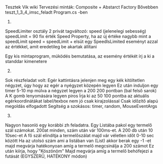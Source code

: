 Tesztek Vik wiki
Tervezési minták: Composite + Abstarct Factory
Bővebben teszt_1_3_4_imsc_feladt Program.cs -ben

1.
SpeedLimiter osztály
2 privát tagváltozó: speed (jelenelegi sebesség) speedLimit = 90 fix érték
Speed Property, ha az új értéke nagybb mint a speedLimit speed = speedLimit + elsüt egy SpeedIsLimited eseményt azzal az értékkel, amit eredetileg be akartak állítani

Egy kis mintaprogram, múködés bemutatása, az esemény értékét írj a ki a standdar kimenetere

2.
Sok részfeladat volt:
Egér kattintásra jelenjen meg egy kék kitöltetlen négyzet, úgy hogy az egér a nyégyzet közepén legyen
Ez után induljon egy timer 5-10 mp múlva a négyzet legyen a  200 200 pontban (bal felső sarok)
A K gomb lenyomására legyen piros
Írja ki az 50 100 pontba az aktuális egérkoordinátákat label/texbox nem jó csak kirajzolással
Csak időzítő alapú megoldás elfogadott
Segítség a szokásos: timer, random, MouseEventArgs

3.
Nagyon hasonló egy korábbi zh feladatra.
Egy Listába pakol egy termelő szál számokat. 200at minden, szám után vár 100ms-et. A 200 db után 10 10sec-et
A fő szál elindítja a termelőszálat majd vár véletlen időt 0-10 sec között
Ha az utolsó szám ami a listában van (List<int>) akkor berak egy -1 -et majd megvárja hatékonyoan amíg a termelő megcsinálja a 200 számot
Ez után kiírja, hogy "Köszönöm"
Majd megvárja amíg a termelő behófejezi a futását (EGYSZERŰ, HATÉKONY módon)
